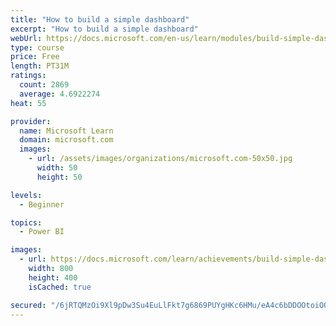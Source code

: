 ```yaml
---
title: "How to build a simple dashboard"
excerpt: "How to build a simple dashboard"
webUrl: https://docs.microsoft.com/en-us/learn/modules/build-simple-dashboard/
type: course
price: Free
length: PT31M
ratings:
  count: 2869
  average: 4.6922274
heat: 55

provider:
  name: Microsoft Learn
  domain: microsoft.com
  images:
    - url: /assets/images/organizations/microsoft.com-50x50.jpg
      width: 50
      height: 50

levels:
  - Beginner

topics:
  - Power BI

images:
  - url: https://docs.microsoft.com/learn/achievements/build-simple-dashboard-social.png
    width: 800
    height: 400
    isCached: true

secured: "/6jRTQMzOi9Xl9pDw3Su4EuLlFkt7g6869PUYgHKc6HMu/eA4c6bDDOOtoiOQyMe8oMOI689t7wChFXtEEda1VyXlQfduiguYNK0GbWx8NnQY0D5e7ajGBI9sDcs1DAEt4SDLFT+JfMN7DXGHuTpp+IoOrss5Y2jQZp1KIo4WYysMm5UslAMdTfEBZXtucy4zeos82nnVclMsXvohk2sCiSl7Bc6SuhwBvsgrZnRwx7a38cxMwX34K/X072yb8gQSVgdOVOoaIhzVLgcE9ZmxYWHm2lbGF3dlqZdKjQRZwa7wVvLNIuzWvXooHOzpQGy2fWe5rlB9z+dmBDPztBq8510qlQ01cEX+WEjUrxVnO3u8gw+7ARDAwkRFHZZG+aHxOK0YZziPxELC2G6Amp/jHadZl62fsex89VOKLXgjt4=;2NL27GO0toiVYXlBksNG+Q=="
---
```


